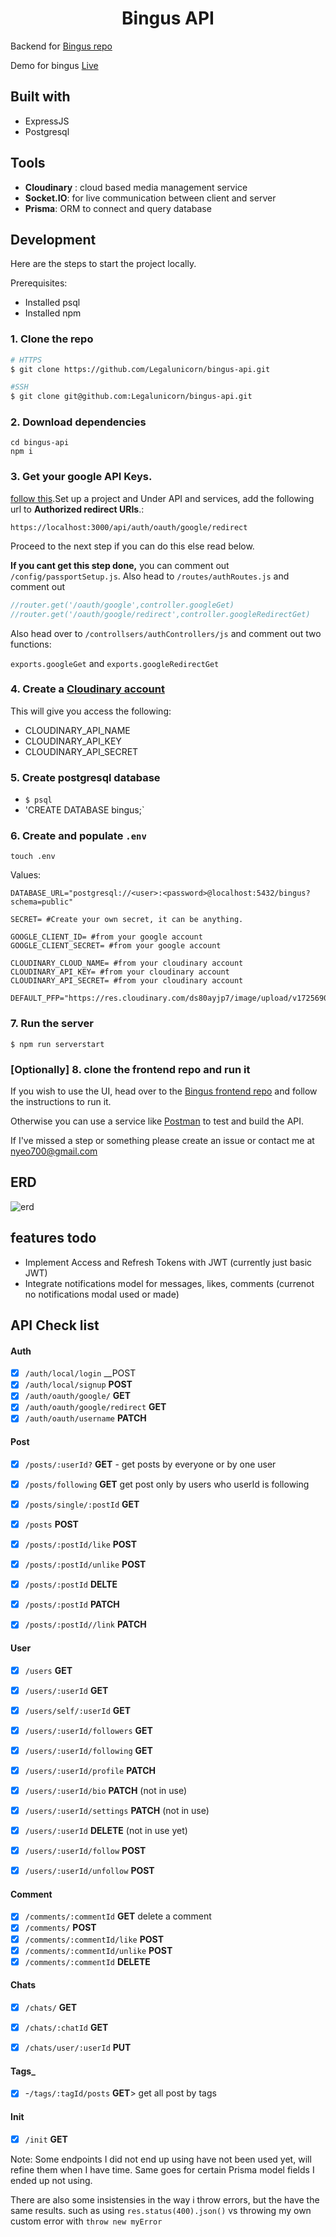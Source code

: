 <h1 align="center">Bingus API</h1>

Backend for [Bingus repo](https://github.come/Legalunicorn/bingus)

Demo for bingus [Live](https://wwww.bingus-production.up.railway.app)

## Built with
- ExpressJS 
- Postgresql

## Tools 
- **Cloudinary** : cloud based media management service 
- **Socket.IO**: for live communication between client and server
- **Prisma**: ORM to connect and query database

## Development 
Here are the steps to start the project locally.

Prerequisites:
- Installed psql 
- Installed npm

### 1. Clone the repo
```bash
# HTTPS
$ git clone https://github.com/Legalunicorn/bingus-api.git

#SSH
$ git clone git@github.com:Legalunicorn/bingus-api.git
```

### 2. Download dependencies
```
cd bingus-api
npm i
```

### 3. Get your google API Keys.
 [follow this](https://support.google.com/googleapi/answer/6158862?hl=en).Set up a project and Under API and services, add the following url to **Authorized redirect URIs**.: 

`https://localhost:3000/api/auth/oauth/google/redirect`

Proceed to the next step if you can do this else read below.

**If you cant get this step done,** you can comment out `/config/passportSetup.js`. Also head to `/routes/authRoutes.js` and comment out 
```js
//router.get('/oauth/google',controller.googleGet) 
//router.get('/oauth/google/redirect',controller.googleRedirectGet)

```
Also head over to `/controllsers/authControllers/js` and comment out two functions:

`exports.googleGet` and `exports.googleRedirectGet`

### 4. Create a [Cloudinary account](www.cloudinary.com) 
This will give you access the following:
- CLOUDINARY_API_NAME
- CLOUDINARY_API_KEY
- CLOUDINARY_API_SECRET

### 5. Create postgresql database
- `$ psql`
- 'CREATE DATABASE bingus;`

### 6. Create and populate `.env`
```
touch .env
```

Values: 
```.env
DATABASE_URL="postgresql://<user>:<password>@localhost:5432/bingus?schema=public"

SECRET= #Create your own secret, it can be anything.

GOOGLE_CLIENT_ID= #from your google account
GOOGLE_CLIENT_SECRET= #from your google account

CLOUDINARY_CLOUD_NAME= #from your cloudinary account
CLOUDINARY_API_KEY= #from your cloudinary account
CLOUDINARY_API_SECRET= #from your cloudinary account

DEFAULT_PFP="https://res.cloudinary.com/ds80ayjp7/image/upload/v1725690182/bingus_pfp_bzezbh.png"
```


### 7. Run the server
```
$ npm run serverstart 
```


### [Optionally] 8. clone the frontend repo and run it
If you wish to use the UI, head over to the [Bingus frontend repo](https://github.come/Legalunicorn/bingus) and follow the instructions to run it.

Otherwise you can use a service like [Postman](www.postman.com) to test and build the API.

If I've missed a step or something please create an issue or contact me at nyeo700@gmail.com






## ERD
![erd](/public/images/ERD.png)

## features todo
- Implement Access and Refresh Tokens with JWT (currently just basic JWT)
- Integrate notifications model for messages, likes, comments (currenot no notifications modal used or made)

## API Check list
#### Auth

- [x] `/auth/local/login` __POST
- [x] `/auth/local/signup` __POST__
- [x] `/auth/oauth/google/` __GET__
- [x] `/auth/oauth/google/redirect` __GET__
- [x] `/auth/oauth/username` __PATCH__
#### Post
- [x] `/posts/:userId?` __GET__ 
      - get posts by everyone or by one user
- [x] `/posts/following` __GET__ 
	get post only by users who userId is following
- [x] `/posts/single/:postId` __GET__

- [x] `/posts` __POST__ 
- [x] `/posts/:postId/like` __POST__
- [x] `/posts/:postId/unlike` __POST__
- [x] `/posts/:postId` __DELTE__
- [x] `/posts/:postId` __PATCH__

- [x] `/posts/:postId//link` __PATCH__
#### User
- [x] `/users` __GET__ 
- [x] `/users/:userId` __GET__
- [x] `/users/self/:userId` __GET__
- [x] `/users/:userId/followers` __GET__
- [x] `/users/:userId/following` __GET__
- [x] `/users/:userId/profile` __PATCH__
- [x] `/users/:userId/bio` __PATCH__ (not in use)
- [x] `/users/:userId/settings` __PATCH__ (not in use)
- [x] `/users/:userId` __DELETE__ (not in use yet)
- [x] `/users/:userId/follow` __POST__
- [x] `/users/:userId/unfollow` __POST__


#### Comment
- [x] `/comments/:commentId` __GET__
      delete a comment
- [x] `/comments/` __POST__
- [x] `/comments/:commentId/like` __POST__
- [x] `/comments/:commentId/unlike` **POST**
- [x] `/comments/:commentId` __DELETE__

#### Chats
- [x] `/chats/` __GET__
- [x] `/chats/:chatId` __GET__
- [x] `/chats/user/:userId` __PUT__


#### Tags_
- [x] -`/tags/:tagId/posts` __GET__> get all post by tags

#### Init  
- [x] `/init` __GET__



Note: Some endpoints I did not end up using have not been used yet, will refine them when I have time. Same goes for certain Prisma model fields I ended up not using.

There are also some insistensies in the way i throw errors, but the have the same results. such as using `res.status(400).json()` vs throwing my own custom error with 	`throw new myError`